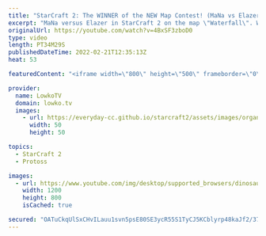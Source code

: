 ```yaml
---
title: "StarCraft 2: The WINNER of the NEW Map Contest! (MaNa vs Elazer)"
excerpt: "MaNa versus Elazer in StarCraft 2 on the map \"Waterfall\". Waterfall is the winner of the TLMC 16 (Team Liquid Map Contest 16) and will more than likely be included in a future ladder and tournament map pool in StarCraft 2.  Support my work on Patreon: https://www.patreon.com/lowkotv Become a YouTube"
originalUrl: https://youtube.com/watch?v=4BxSF3zboD0
type: video
length: PT34M29S
publishedDateTime: 2022-02-21T12:35:13Z
heat: 53

featuredContent: "<iframe width=\"800\" height=\"500\" frameborder=\"0\" src=\"https://www.youtube.com/embed/4BxSF3zboD0\" allow=\"accelerometer; autoplay; encrypted-media; gyroscope; picture-in-picture\" allowfullscreen></iframe>"

provider:
  name: LowkoTV
  domain: lowko.tv
  images:
    - url: https://everyday-cc.github.io/starcraft2/assets/images/organizations/lowko.tv-50x50.jpg
      width: 50
      height: 50

topics:
  - StarCraft 2
  - Protoss

images:
  - url: https://www.youtube.com/img/desktop/supported_browsers/dinosaur.png
    width: 1200
    height: 800
    isCached: true

secured: "OATuCkqUlSxCHvILauu1svn5psE80SE3ycR55S1TyCJ5KCblyrp48kaJf2/37zW/7oGcYQUB/wLBIQRhjQNGYyOKFN2chaBwoxkUv90ok5YHY8n/ghw3z+RAiiyP0Ue32qOMrFd0n9IzK9q/eZIRE3ghnr44dgOiu/gTHxGo7fD/tb8DE7q5qgCLfugwFe+a8z6eVTKq9La4H0+QAJ2+tF3HulQBQcHvnpt5Rj3QWR+8XUx8pWEaavWxlS/GLJXeOczQgAniqerEgDs3K3bpyPwbBhXsNoWGu2lAMF4pJR1OXzNvhtokdYT711CEyREPbn38wqYzL+jOV5RQZ1SEBgYC0JRtsH4DUvZvHCtyB4f29WfA6bk2O/5qguEB8rXvp4du7OGknKhi53kY0EaKbgbAQLF+wxnpqqFLyqnqTjI=;IakLeU01cjOzbpZuoG4SyQ=="
---
```


